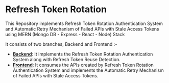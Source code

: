 # Refresh Token Rotation
This Repository implements Refresh Token Rotation Authentication System and Automatic Retry Mechanism of Failed APIs with Stale Access Tokens using MERN (Mongo DB - Express - React - Node) Stack

It consists of two branches, Backend and Frontend :-

* **[Backend](https://github.com/abdullah-ch/refresh-token-rotation/tree/backend)**: It implements the Refresh Token Rotation Authentication System along with Refresh Token Reuse Detection.
* **[Frontend](https://github.com/abdullah-ch/refresh-token-rotation/tree/frontend)**: It consumes the APIs created by Refresh Token Rotation Authentication System and implements the Automatic Retry Mechanism of Failed APIs with Stale Access Tokens.
